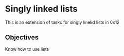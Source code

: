 # Singly linked lists

This is an extension of tasks for singly linekd lists in 0x12

## Objectives
Know how to use lists
